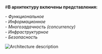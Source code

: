 #**В архитектуру включены представления:**

*- Функциональное*  
*- Информационное*  
*- Многозадачность (concurrency)*  
*- Инфраструктурное*  
*- Безопасность*

![Architecture description](https://github.com/user-attachments/assets/de5c47a3-f3d6-4794-b841-8f32e7bbc83c)
